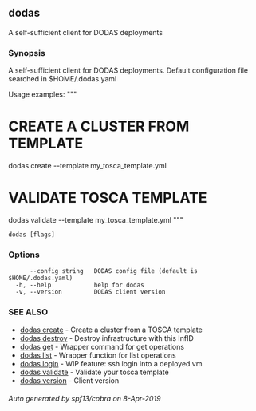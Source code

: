 ## dodas

A self-sufficient client for DODAS deployments

### Synopsis

A self-sufficient client for DODAS deployments.
Default configuration file searched in $HOME/.dodas.yaml

Usage examples:
"""
# CREATE A CLUSTER FROM TEMPLATE
dodas create --template my_tosca_template.yml

# VALIDATE TOSCA TEMPLATE
dodas validate --template my_tosca_template.yml
"""

```
dodas [flags]
```

### Options

```
      --config string   DODAS config file (default is $HOME/.dodas.yaml)
  -h, --help            help for dodas
  -v, --version         DODAS client version
```

### SEE ALSO

* [dodas create](dodas_create.md)	 - Create a cluster from a TOSCA template
* [dodas destroy](dodas_destroy.md)	 - Destroy infrastructure with this InfID
* [dodas get](dodas_get.md)	 - Wrapper command for get operations
* [dodas list](dodas_list.md)	 - Wrapper function for list operations
* [dodas login](dodas_login.md)	 - WIP feature: ssh login into a deployed vm
* [dodas validate](dodas_validate.md)	 - Validate your tosca template
* [dodas version](dodas_version.md)	 - Client version

###### Auto generated by spf13/cobra on 8-Apr-2019
